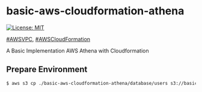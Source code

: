 # basic-aws-cloudformation-athena

[![License: MIT](https://img.shields.io/badge/License-MIT-yellow.svg)](https://opensource.org/licenses/MIT)

[#AWSVPC](https://aws.amazon.com/vpc), [#AWSCloudFormation](https://aws.amazon.com/cloudformation)

A Basic Implementation AWS Athena with Cloudformation

## Prepare Environment

```bash
$ aws s3 cp ./basic-aws-cloudformation-athena/database/users s3://basic-aws-cloudformation-athena-${EnvironmentTag}/users --recursive
```